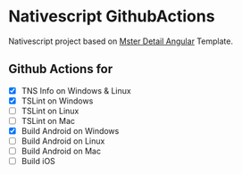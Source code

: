 # Nativescript GithubActions

Nativescript project based on [Mster Detail Angular](https://github.com/NativeScript/nativescript-app-templates/tree/master/packages/template-master-detail-ng) Template.

## Github Actions for
- [x] TNS Info on Windows & Linux
- [x] TSLint on Windows
- [ ] TSLint on Linux
- [ ] TSLint on Mac
- [x] Build Android on Windows
- [ ] Build Android on Linux
- [ ] Build Android on Mac
- [ ] Build iOS
